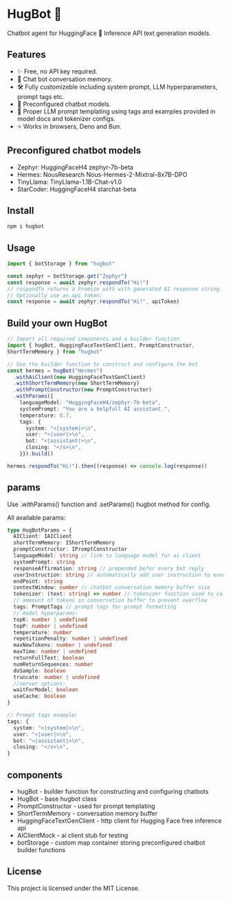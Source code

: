# HugBot 🤖

Chatbot agent for HuggingFace 🤗 Inference API text generation models.

## Features

- ✨ Free, no API key required.
- 💬 Chat bot conversation memory.
- 🛠️ Fully customizeble including system prompt, LLM hyperparameters, prompt tags etc.
- 🤖 Preconfigured chatbot models.
- 🧩 Proper LLM prompt templating using tags and examples provided in model docs and tokenizer configs.
- ⭐️ Works in browsers, Deno and Bun.

## Preconfigured chatbot models

- Zephyr: HuggingFaceH4 zephyr-7b-beta
- Hermes: NousResearch Nous-Hermes-2-Mixtral-8x7B-DPO
- TinyLlama: TinyLlama-1.1B-Chat-v1.0
- StarCoder: HuggingFaceH4 starchat-beta

## Install

```sh
npm i hugbot
```

## Usage

```typescript
import { botStorage } from "hugbot"

const zephyr = botStorage.get("Zephyr")
const response = await zephyr.respondTo("Hi!")
// respondTo returns a Promise with with generated AI response string.
// Optionally use an api token:
const response = await zephyr.respondTo("Hi!", apiToken)
```

## Build your own HugBot

```typescript
// Import all required components and a builder function
import { hugBot, HuggingFaceTextGenClient, PromptConstructor, 
ShortTermMemory } from "hugbot"

// Use the builder function to construct and configure the bot
const hermes = hugBot("Hermes")
  .withAiClient(new HuggingFaceTextGenClient)
  .withShortTermMemory(new ShortTermMemory)
  .withPromptConstructor(new PromptConstructor)
  .withParams({
    languageModel: "HuggingFaceH4/zephyr-7b-beta",
    systemPrompt: "You are a helpfull AI assistant.",
    temperature: 0.7,
    tags: {
      system: "<|system|>\n",
      user: "<|user|>\n",
      bot: "<|assistant|>\n",
      closing: "</s>\n",
    }}).build()

hermes.respondTo("Hi!").then((response) => console.log(response))
```

## params

Use .withParams() function and .setParams() hugbot method for config.

All available params:

```typescript
type HugBotParams = {
  AIClient: IAIClient
  shortTermMemory: IShortTermMemory
  promptConstructor: IPromptConstructor
  languageModel: string // link to language model for ai client
  systemPrompt: string
  responseAffirmation: string // prepended befor every bot reply
  userInstruction: string // automatically add user instruction to every prompt
  endPoint: string
  contextWindow: number // chatbot conversation memory buffer size
  tokenizer: (text: string) => number // tokenizer function used to calculate 
  // ammount of tokens in conversation buffer to prevent overflow
  tags: PromptTags // prompt tags for prompt formatting
  // model hyperparams:
  topK: number | undefined
  topP: number | undefined
  temperature: number
  repetitionPenalty: number | undefined
  maxNewTokens: number | undefined
  maxTime: number | undefined
  returnFullText: boolean
  numReturnSequences: number
  doSample: boolean
  truncate: number | undefined
  //server options:
  waitForModel: boolean
  useCache: boolean
}

// Prompt tags example:
tags: {
  system: "<|system|>\n",
  user: "<|user|>\n",
  bot: "<|assistant|>\n",
  closing: "</s>\n",
}
```

## components

- hugBot - builder function for constructing and configuring chatbots
- HugBot - base hugbot class
- PromptConstructor - used for prompt templating
- ShortTermMemory - conversation memory buffer
- HuggingFaceTextGenClient - http client for Hugging Face free inference api
- AIClientMock - ai client stub for testing
- botStorage - custom map container storing preconfigured chatbot builder functions

## License

This project is licensed under the MIT License.

